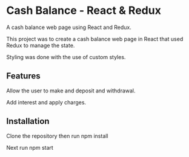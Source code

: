 # Cash Balance - React & Redux
A cash balance web page using React and Redux.

This project was to create a cash balance web page in React that used Redux to manage the state.

Styling was done with the use of custom styles.

## Features
Allow the user to make and deposit and withdrawal.

Add interest and apply charges.

## Installation

Clone the repository then run npm install

Next run npm start
